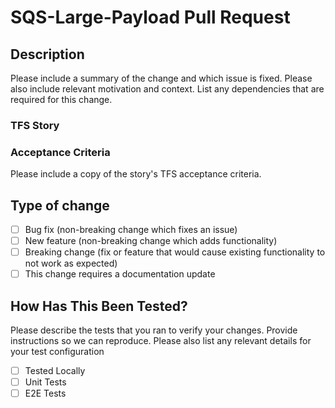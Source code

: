 # SQS-Large-Payload Pull Request

## Description

Please include a summary of the change and which issue is fixed. Please also include relevant motivation and context. List any dependencies that are required for this change.

### TFS Story

### Acceptance Criteria

Please include a copy of the story's TFS acceptance criteria.

## Type of change

- [ ] Bug fix (non-breaking change which fixes an issue)
- [ ] New feature (non-breaking change which adds functionality)
- [ ] Breaking change (fix or feature that would cause existing functionality to not work as expected)
- [ ] This change requires a documentation update

## How Has This Been Tested?

Please describe the tests that you ran to verify your changes. Provide instructions so we can reproduce. Please also list any relevant details for your test configuration

- [ ] Tested Locally
- [ ] Unit Tests
- [ ] E2E Tests
